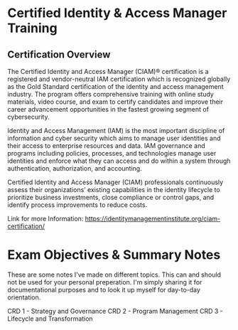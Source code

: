 # Certified Identity & Access Manager Training

## Certification Overview

The Certified Identity and Access Manager (CIAM)® certification is a registered and vendor-neutral IAM certification which is recognized globally as the Gold Standard certification of the identity and access management industry. The program offers comprehensive training with online study materials, video course, and exam to certify candidates and improve their career advancement opportunities in the fastest growing segment of cybersecurity.

Identity and Access Management (IAM) is the most important discipline of information and cyber security which aims to manage user identities and their access to enterprise resources and data. IAM governance and programs including policies, processes, and technologies manage user identities and enforce what they can access and do within a system through authentication, authorization, and accounting.

Certified Identity and Access Manager (CIAM) professionals continuously assess their organizations’ existing capabilities in the identity lifecycle to prioritize business investments, close compliance or control gaps, and identify process improvements to reduce costs.

Link for more Information: https://identitymanagementinstitute.org/ciam-certification/

# Exam Objectives & Summary Notes

These are some notes I've made on different topics. This can and should not be used for your personal preperation. I'm simply sharing it for documentational purposes and to look it up myself for day-to-day orientation.

CRD 1 - Strategy and Governance
CRD 2 - Program Management
CRD 3 - Lifecycle and Transformation

